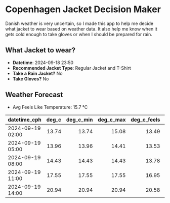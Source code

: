 
# Copenhagen Jacket Decision Maker

Danish weather is very uncertain, so I made this app to help me decide what jacket to wear based on weather data. 
It also help me know when it gets cold enough to take gloves or when I should be prepared for rain.

## What Jacket to wear?

- **Datetime**: 2024-09-18 23:50
- **Recommended Jacket Type**: Regular Jacket and T-Shirt
- **Take a Rain Jacket?** No
- **Take Gloves?** No

## Weather Forecast
- Avg Feels Like Temperature: 15.7 °C

| datetime_cph     |   deg_c |   deg_c_min |   deg_c_max |   deg_c_feels | weather   | wind   | rain   |
|:-----------------|--------:|------------:|------------:|--------------:|:----------|:-------|:-------|
| 2024-09-19 02:00 |   13.74 |       13.74 |       15.08 |         13.49 | Clouds    | Low    | None   |
| 2024-09-19 05:00 |   13.96 |       13.96 |       14.41 |         13.53 | Clouds    | Low    | None   |
| 2024-09-19 08:00 |   14.43 |       14.43 |       14.43 |         13.78 | Clouds    | Low    | None   |
| 2024-09-19 11:00 |   17.55 |       17.55 |       17.55 |         16.95 | Clear     | Low    | None   |
| 2024-09-19 14:00 |   20.94 |       20.94 |       20.94 |         20.58 | Clear     | Low    | None   |
        